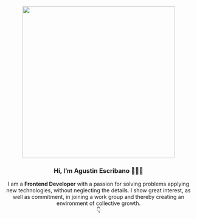 <p align="center" width="300">
   <img align="center" width="400" src="https://firebasestorage.googleapis.com/v0/b/e-mkt-aff75.appspot.com/o/Dise%C3%B1o%20sin%20t%C3%ADtulo%20(4).png?alt=media&token=0eb7138f-4c69-4833-bd3d-3501b766c103" />
   <h3 align="center">Hi, I’m Agustin Escribano 👨🏻‍💻</h3>
</p>
<p align="center">I am a <strong>Frontend Developer</strong> with a passion for solving problems applying new technologies, without neglecting the details. I show great interest, as well as commitment, in joining a work group and thereby creating an environment of collective growth.<br />👇</p>
